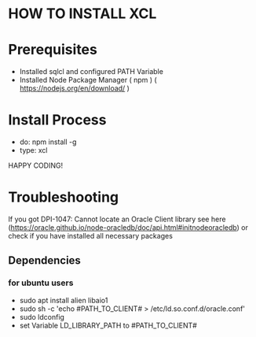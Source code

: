 HOW TO INSTALL XCL
===================


# Prerequisites

- Installed sqlcl and configured PATH Variable
- Installed Node Package Manager ( npm ) ( https://nodejs.org/en/download/ ) 


# Install Process
- do: npm install -g
- type: xcl

HAPPY CODING!

# Troubleshooting

If you got DPI-1047: Cannot locate an Oracle Client library see here (https://oracle.github.io/node-oracledb/doc/api.html#initnodeoracledb)
or 
check if you have installed all necessary packages
## Dependencies 
### for ubuntu users
- sudo apt install alien libaio1
- sudo sh -c 'echo #PATH_TO_CLIENT# > /etc/ld.so.conf.d/oracle.conf'
- sudo ldconfig
- set Variable LD_LIBRARY_PATH to #PATH_TO_CLIENT#